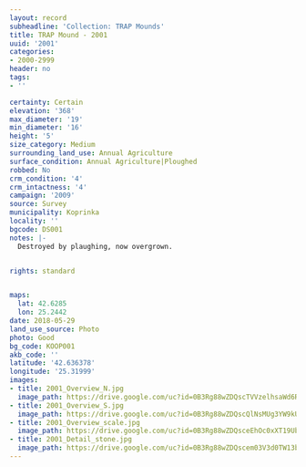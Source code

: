 ```yaml
---
layout: record
subheadline: 'Collection: TRAP Mounds'
title: TRAP Mound - 2001
uuid: '2001'
categories:
- 2000-2999
header: no
tags:
- ''

certainty: Certain
elevation: '368'
max_diameter: '19'
min_diameter: '16'
height: '5'
size_category: Medium
surrounding_land_use: Annual Agriculture
surface_condition: Annual Agriculture|Ploughed
robbed: No
crm_condition: '4'
crm_intactness: '4'
campaign: '2009'
source: Survey
municipality: Koprinka
locality: ''
bgcode: DS001
notes: |-
  Destroyed by plaughing, now overgrown.


rights: standard


maps:
  lat: 42.6285
  lon: 25.2442
date: 2018-05-29
land_use_source: Photo
photo: Good
bg_code: KOOP001
akb_code: ''
latitude: '42.636378'
longitude: '25.31999'
images:
- title: 2001_Overview_N.jpg
  image_path: https://drive.google.com/uc?id=0B3Rg88wZDQscTVVzelhsaWd6RzA
- title: 2001_Overview_S.jpg
  image_path: https://drive.google.com/uc?id=0B3Rg88wZDQscQlNsMUg3YW9kUVU
- title: 2001_Overview_scale.jpg
  image_path: https://drive.google.com/uc?id=0B3Rg88wZDQsceEhOc0xXT19Ub0E
- title: 2001_Detail_stone.jpg
  image_path: https://drive.google.com/uc?id=0B3Rg88wZDQscem03V3d0TW13bVE
---
```

